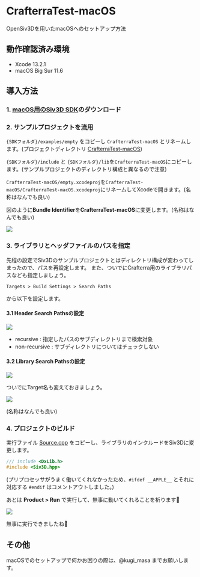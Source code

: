 # CrafterraTest-macOS

OpenSiv3Dを用いたmacOSへのセットアップ方法

## 動作確認済み環境

- Xcode 13.2.1
- macOS Big Sur 11.6

## 導入方法

### 1. [macOS用のSiv3D SDK](https://zenn.dev/reputeless/books/siv3d-documentation/viewer/setup#2.-macos-%E3%81%A7-siv3d-%E3%82%92%E5%A7%8B%E3%82%81%E3%82%8B)のダウンロード

### 2. サンプルプロジェクトを流用
 `{SDKフォルダ}/examples/empty` をコピーし `CrafterraTest-macOS` とリネームします。(プロジェクトディレクトリ [CrafterraTest-macOS](/CrafterraTest-macOS))

`{SDKフォルダ}/include` と `{SDKフォルダ}/lib`を`CrafterraTest-macOS`にコピーします。(サンプルプロジェクトのディレクトリ構成と異なるので注意)

`CrafterraTest-macOS/empty.xcodeproj`を`CrafterraTest-macOS/CrafterraTest-macOS.xcodeproj`にリネームしてXcodeで開きます。(名称はなんでも良い)

図のように**Bundle Identifier**を**CrafterraTest-macOS**に変更します。(名称はなんでも良い)

![](/doc-img/01.png)

### 3. ライブラリとヘッダファイルのパスを指定
先程の設定でSiv3Dのサンプルプロジェクトとはディレクトリ構成が変わってしまったので、パスを再設定します。
また、ついでにCrafterra用のライブラリパスなども指定しましょう。

`Targets > Build Settings > Search Paths`

から以下を設定します。

#### 3.1 Header Search Pathsの設定

![](/doc-img/02.png)

- recursive : 指定したパスのサブディレクトリまで検索対象
- non-recursive : サブディレクトリについてはチェックしない

#### 3.2 Library Search Pathsの設定

![](/doc-img/03.png)

ついでにTarget名も変えておきましょう。

![](/doc-img/04.png)

(名称はなんでも良い)

### 4. プロジェクトのビルド
実行ファイル [Source.cpp](../../CrafterraTest/CrafterraTest/Source.cpp) をコピーし、ライブラリのインクルードをSiv3Dに変更します。

```cpp
/// include <DxLib.h>
#include <Siv3D.hpp>
```

(プリプロセッサがうまく働いてくれなかったため、`#ifdef __APPLE__` とそれに対応する `#endif` はコメントアウトしました。)

あとは **Product > Run** で実行して、無事に動いてくれることを祈ります🙏

![](/doc-img/05.png)

無事に実行できましたね🎉

## その他

macOSでのセットアップで何かお困りの際は、@kugi_masa までお願いします。